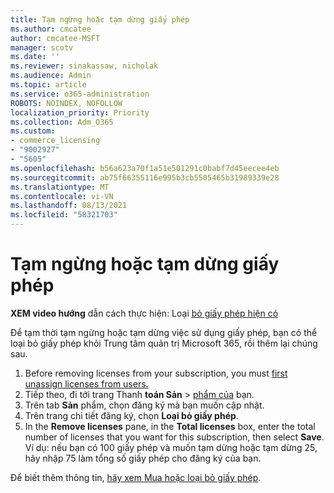 ```yaml
---
title: Tạm ngừng hoặc tạm dừng giấy phép
ms.author: cmcatee
author: cmcatee-MSFT
manager: scotv
ms.date: ''
ms.reviewer: sinakassaw, nicholak
ms.audience: Admin
ms.topic: article
ms.service: o365-administration
ROBOTS: NOINDEX, NOFOLLOW
localization_priority: Priority
ms.collection: Adm_O365
ms.custom:
- commerce_licensing
- "9002927"
- "5605"
ms.openlocfilehash: b56a623a70f1a51e501291c0babf7d45eecee4eb
ms.sourcegitcommit: ab75f66355116e995b3cb5505465b31989339e28
ms.translationtype: MT
ms.contentlocale: vi-VN
ms.lasthandoff: 08/13/2021
ms.locfileid: "58321703"
---
```

# <a name="suspend-or-pause-licenses"></a>Tạm ngừng hoặc tạm dừng giấy phép

**XEM video hướng** dẫn cách thực hiện: Loại [bỏ giấy phép hiện có](https://go.microsoft.com/fwlink/p/?linkid=2154938)

Để tạm thời tạm ngừng hoặc tạm dừng việc sử dụng giấy phép, bạn có thể loại bỏ giấy phép khỏi Trung tâm quản trị Microsoft 365, rồi thêm lại chúng sau.

1. Before removing licenses from your subscription, you must [first unassign licenses from users.](https://docs.microsoft.com/microsoft-365/admin/manage/remove-licenses-from-users)
2. Tiếp theo, đi tới trang Thanh **toán Sản**  >  [phẩm của](https://go.microsoft.com/fwlink/p/?linkid=842054) bạn.
3. Trên tab **Sản** phẩm, chọn đăng ký mà bạn muốn cập nhật.
4. Trên trang chi tiết đăng ký, chọn **Loại bỏ giấy phép**.
5. In the **Remove licenses** pane, in the **Total licenses** box, enter the total number of licenses that you want for this subscription, then select **Save**. Ví dụ: nếu bạn có 100 giấy phép và muốn tạm dừng hoặc tạm dừng 25, hãy nhập 75 làm tổng số giấy phép cho đăng ký của bạn.

Để biết thêm thông tin, [hãy xem Mua hoặc loại bỏ giấy phép](https://docs.microsoft.com/microsoft-365/commerce/licenses/buy-licenses).